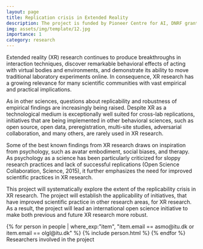 ```yaml
---
layout: page
title: Replication crisis in Extended Reality
description: The project is funded by Pioneer Centre for AI, DNRF grant number P1
img: assets/img/template/12.jpg
importance: 1
category: research
---
```


Extended reality (XR) research continues to produce breakthroughs in interaction techniques, discover remarkable behavioral effects of acting with virtual bodies and environments, and demonstrate its ability to move traditional laboratory experiments  online. In consequence, XR research has a growing relevance for many scientific communities with vast empirical and practical implications.
 
As in other sciences, questions about replicability and robustness of empirical findings are increasingly being raised. Despite XR as a technological medium is exceptionally well suited for cross-lab replications, initiatives that are being implemented in other behavioral sciences, such as open source, open data, preregistration, multi-site studies, adversarial collaboration, and many others, are rarely used in XR research.
 
Some of the best known findings from XR research draws on inspiration from psychology, such as avatar embodiment, social biases, and therapy. As psychology as a science has been particularly criticized for sloppy research practices and lack of successful replications (Open Science Collaboration, Science, 2015), it further emphasizes the need for improved scientific practices in XR research. 
 
This project will systematically explore the extent of the replicability crisis in XR research. The project will establish the applicability of initiatives, that have improved scientific practice in other research areas, for XR research. As a result, the project will lead an international open science initiative to make both previous and future XR research more robust.

<div class="row">
    {% for person in people | where_exp:"item", "item.email == asmo@itu.dk or item.email == olgl@itu.dk" %}
        {% include person.html %}
    {% endfor %}
</div>
<div class="caption">
    Researchers involved in the project
</div>


